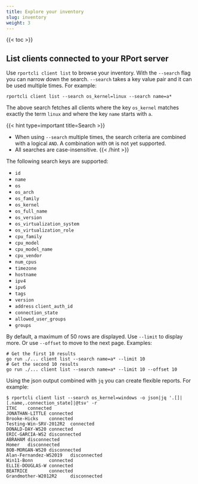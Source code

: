 ```yaml
---
title: Explore your inventory
slug: inventory
weight: 3
---
```

{{< toc >}}

## List clients connected to your RPort server

Use `rportcli client list` to browse your inventory. With the `--search` flag you can narrow down the search.
`--search` takes a key value pair and it can be used multiple times. For example:

```shell
rportcli client list --search os_kernel=linux --search name=a*
```

The above search fetches all clients where the key `os_kernel` matches exactly the term `linux` and where the key
`name` starts with `a`.

{{< hint type=important title=Search >}}

* When using `--search` multiple times, the search criteria are combined with a logical `AND`.
A combination with `OR` is not yet supported.
* All searches are case-insensitive.
{{< /hint >}}

The following search keys are supported:

* `id`
* `name`
* `os`
* `os_arch`
* `os_family`
* `os_kernel`
* `os_full_name`
* `os_version`
* `os_virtualization_system`
* `os_virtualization_role`
* `cpu_family`
* `cpu_model`
* `cpu_model_name`
* `cpu_vendor`
* `num_cpus`
* `timezone`
* `hostname`
* `ipv4`
* `ipv6`
* `tags`
* `version`
* `address` `client_auth_id`
* `connection_state`
* `allowed_user_groups`
* `groups`

By default, a maximum of 50 rows are displayed. Use `--limit` to display more. Or use `--offset` to move to
the next page. Examples:

```shell
# Get the first 10 results
go run ./... client list --search name=a* --limit 10
# Get the second 10 results 
go run ./... client list --search name=a* --limit 10 --offset 10
```

Using the json output combined with `jq` you can create flexible reports. For example:

```shell
$ rportcli client list --search os_kernel=windows -o json|jq '.[]|[.name,.connection_state]|@tsv' -r
ITXC    connected
JONATHAN-LITTLE connected
Brooke-Hicks    connected
Testing-Win-SRV-2012R2  connected
DONALD-DAY-WS20 connected
ERIC-GARCIA-WS2 disconnected
ABRAHAM disconnected
Homer   disconnected
BOB-MORGAN-WS20 disconnected
Alan-Fernandez-WS2019   disconnected
Win11-Bonn      connected
ELLIE-DOUGLAS-W connected
BEATRICE        connected
Grandmother-W2012R2     disconnected
```
